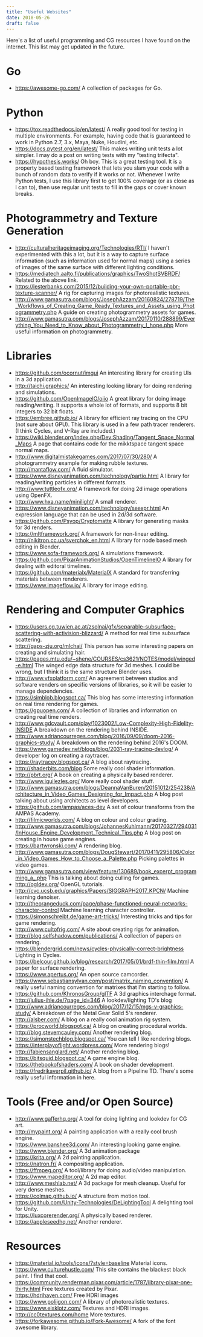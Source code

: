 ```yaml
---
title: "Useful Websites"
date: 2018-05-26
draft: false
---
```


Here's a list of useful programming and CG resources I have found on the internet. This list may get updated in the future.

# Go
- https://awesome-go.com/ A collection of packages for Go.

# Python
- https://tox.readthedocs.io/en/latest/ A really good tool for testing in multiple environments. For example, having code that is guaranteed to work in Python 2.7, 3.x, Maya, Nuke, Houdini, etc.
- https://docs.pytest.org/en/latest/ This makes writing unit tests a lot simpler. I may do a post on writing tests with my "testing trifecta".
- https://hypothesis.works/ Oh boy. This is a great testing tool. It is a property based testing framework that lets you slam your code with a bunch of random data to verify if it works or not. Whenever I write Python tests, I use this library first to get 100% coverage (or as close as I can to), then use regular unit tests to fill in the gaps or cover known breaks.

# Photogrammetry and Texture Generation
- http://culturalheritageimaging.org/Technologies/RTI/ I haven't experimented with this a lot, but it is a way to capture surface information (such as information used for normal maps) using a series of images of the same surface with different lighting conditions.
- https://mediatech.aalto.fi/publications/graphics/TwoShotSVBRDF/ Related to the above link.
- https://lesterbanks.com/2015/12/building-your-own-portable-pbr-texture-scanner/ A rig for capturing images for photorealistic textures.
- http://www.gamasutra.com/blogs/JosephAzzam/20160824/278719/The_Workflows_of_Creating_Game_Ready_Textures_and_Assets_using_Photogrammetry.php A guide on creating photogrammetry assets for games.
- http://www.gamasutra.com/blogs/JosephAzzam/20170110/288899/Everything_You_Need_to_Know_about_Photogrammetry_I_hope.php More useful information on photogrammetry.

# Libraries
- https://github.com/ocornut/imgui An interesting library for creating UIs in a 3d application.
- http://taichi.graphics/ An interesting looking library for doing rendering and simulations.
- https://github.com/OpenImageIO/oiio A great library for doing image reading/writing. It supports a whole lot of formats, and supports 8 bit integers to 32 bit floats.
- https://embree.github.io/ A library for efficient ray tracing on the CPU (not sure about GPU). This library is used in a few path tracer renderers. (I think Cycles, and V-Ray are included.)
- https://wiki.blender.org/index.php/Dev:Shading/Tangent_Space_Normal_Maps A page that contains code for the mikktspace tangent space normal maps.
- http://www.digitalmistakegames.com/2017/07/30/280/ A photogrammetry example for making rubble textures.
- http://mantaflow.com/ A fluid simulator.
- https://www.disneyanimation.com/technology/partio.html A library for reading/writing particles in different formats.
- http://www.tuttleofx.org/ A framework for doing 2d image operations using OpenFX.
- http://www.hxa.name/minilight/ A small renderer.
- https://www.disneyanimation.com/technology/seexpr.html An expression language that can be used in 2d/3d software.
- https://github.com/Psyop/Cryptomatte A library for generating masks for 3d renders.
- https://mltframework.org/ A framework for non-linear editing.
- http://nikitron.cc.ua/sverchok_en.html A library for node based mesh editing in Blender.
- https://www.sofa-framework.org/ A simulations framework.
- https://github.com/PixarAnimationStudios/OpenTimelineIO A library for dealing with editoral timelines.
- https://github.com/materialx/MaterialX A standard for transferring materials between renderers.
- https://www.imageflow.io/ A library for image editing.

# Rendering and Computer Graphics
- https://users.cg.tuwien.ac.at/zsolnai/gfx/separable-subsurface-scattering-with-activision-blizzard/ A method for real time subsurface scattering.
- http://gaps-zju.org/mlchai/ This person has some interesting papers on creating and simulating hair.
- https://pages.mtu.edu/~shene/COURSES/cs3621/NOTES/model/winged-e.html The winged edge data structure for 3d meshes. I could be wrong, but I think it is the same structure Blender uses.
- http://www.vfxplatform.com/ An agreement between studios and software venders on specific versions of libraries, so it will be easier to manage dependencies.
- https://simblob.blogspot.ca/ This blog has some interesting information on real time rendering for games.
- https://gpuopen.com/ A collection of libraries and information on creating real time renders.
- http://www.gdcvault.com/play/1023002/Low-Complexity-High-Fidelity-INSIDE A breakdown on the rendering behind INSIDE.
- http://www.adriancourreges.com/blog/2016/09/09/doom-2016-graphics-study/ A breakdown on the rendering behind 2016's DOOM.
- https://www.gamedev.net/blogs/blog/2031-ray-tracing-devlog/ A developer log on creating a raytracer.
- https://raytracey.blogspot.ca/ A blog about raytracing.
- http://shaderbits.com/blog Some really cool shader information.
- http://pbrt.org/ A book on creating a physically based renderer.
- http://www.iquilezles.org/ More really cool shader stuff.
- http://www.gamasutra.com/blogs/DeannaVanBuren/20151012/254238/Architecture_in_Video_Games_Designing_for_Impact.php A blog post talking about using architects as level developers.
- https://github.com/ampas/aces-dev A set of colour transforms from the AMPAS Academy.
- http://filmicworlds.com/ A blog on colour and colour grading.
- http://www.gamasutra.com/blogs/JohannesKuhlmann/20170327/294031/InHouse_Engine_Development_Technical_Tips.php A blog post on creating in house game engines.
- https://bartwronski.com/ A rendering blog.
- http://www.gamasutra.com/blogs/DougStewart/20170411/295806/Color_in_Video_Games_How_to_Choose_a_Palette.php Picking palettes in video games.
- http://www.gamasutra.com/view/feature/130689/book_excerpt_programming_a_.php This is talking about doing culling for games.
- http://ogldev.org/ OpenGL tutorials.
- http://cvc.ucsb.edu/graphics/Papers/SIGGRAPH2017_KPCN/ Machine learning denoiser.
- http://theorangeduck.com/page/phase-functioned-neural-networks-character-control Machine learning character controller.
- https://simonschreibt.de/game-art-tricks/ Interesting tricks and tips for game rendering.
- http://www.cultofrig.com/ A site about creating rigs for animation.
- http://blog.selfshadow.com/publications/ A collection of papers on rendering.
- https://blendergrid.com/news/cycles-physically-correct-brightness Lighting in Cycles.
- https://belcour.github.io/blog/research/2017/05/01/brdf-thin-film.html A paper for surface rendering.
- https://www.apertus.org/ An open source camcorder.
- https://www.sebastiansylvan.com/post/matrix_naming_convention/ A really useful naming convention for matrixes that I'm starting to follow.
- https://github.com/KhronosGroup/glTF A 3d graphics interchage format.
- http://julius-ihle.de/?page_id=346 A lookdev/lighting TD's blog
- http://www.adriancourreges.com/blog/2017/12/15/mgs-v-graphics-study/ A breakdown of the Metal Gear Solid 5's renderer.
- http://alsber.com/ A blog on a really cool animation rig system.
- https://procworld.blogspot.ca/ A blog on creating procedural worlds.
- http://blog.stevemcauley.com/ Another rendering blog.
- https://simonstechblog.blogspot.ca/ You can tell I like rendering blogs.
- https://interplayoflight.wordpress.com/ More rendering blogs!
- http://fabiensanglard.net/ Another rendering blog.
- https://bitsquid.blogspot.ca/ A game engine blog.
- https://thebookofshaders.com/ A book on shader development.
- https://fredrikaverpil.github.io/ A blog from a Pipeline TD. There's some really useful information in here.

# Tools (Free and/or Open Source)
- http://www.gafferhq.org/ A tool for doing lighting and lookdev for CG art.
- http://mypaint.org/ A painting application with a really cool brush engine.
- https://www.banshee3d.com/ An interesting looking game engine.
- https://www.blender.org/ A 3d animation package
- https://krita.org/ A 2d painting application.
- https://natron.fr/ A compositing application.
- https://ffmpeg.org/ A tool/library for doing audio/video manipulation.
- https://www.mapeditor.org/ A 2d map editor.
- http://www.meshlab.net/ A 3d package for mesh cleanup. Useful for very dense meshes.
- https://colmap.github.io/ A structure from motion tool.
- https://github.com/Unity-Technologies/DeLightingTool A delighting tool for Unity.
- https://luxcorerender.org/ A physically based renderer.
- https://appleseedhq.net/ Another renderer.

# Resources
- https://material.io/tools/icons/?style=baseline Material icons.
- https://www.culturehustle.com/ This site contains the blackest black paint. I find that cool.
- https://community.renderman.pixar.com/article/1787/library-pixar-one-thirty.html Free textures created by Pixar.
- https://hdrihaven.com/ Free HDRI images
- https://www.poliigon.com/ A library of photorealistic textures.
- https://www.eisklotz.com/ Textures and HDRI images.
- http://cc0textures.com/home More textures.
- https://forkawesome.github.io/Fork-Awesome/ A fork of the font awesome library.

